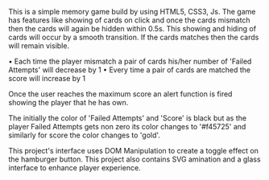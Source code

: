 This is a simple memory game build by using HTML5, CSS3, Js. The game has features like showing of cards on click and once the cards mismatch then the cards will again be hidden within 0.5s. This showing and hiding of cards will occur by a smooth transition. If the cards matches then the cards will remain visible.

• Each time the player mismatch a pair of cards his/her number of 'Failed Attempts' will decrease by 1 • Every time a pair of cards are matched the score will increase by 1

Once the user reaches the maximum score an alert function is fired showing the player that he has own.

The initially the color of 'Failed Attempts' and 'Score' is black but as the player Failed Attempts gets non zero its color changes to '#f45725' and similarly for score the color changes to 'gold'.

This project's interface uses DOM Manipulation to create a toggle effect on the hamburger button. This project also contains SVG amination and a glass interface to enhance player experience.
